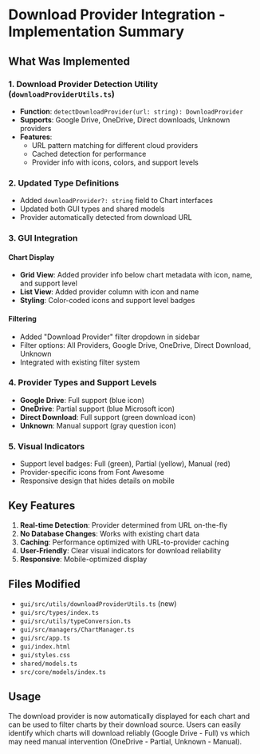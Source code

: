 # Download Provider Integration - Implementation Summary

## What Was Implemented

### 1. Download Provider Detection Utility (`downloadProviderUtils.ts`)
- **Function**: `detectDownloadProvider(url: string): DownloadProvider`
- **Supports**: Google Drive, OneDrive, Direct downloads, Unknown providers
- **Features**: 
  - URL pattern matching for different cloud providers
  - Cached detection for performance
  - Provider info with icons, colors, and support levels

### 2. Updated Type Definitions
- Added `downloadProvider?: string` field to Chart interfaces
- Updated both GUI types and shared models
- Provider automatically detected from download URL

### 3. GUI Integration
#### Chart Display
- **Grid View**: Added provider info below chart metadata with icon, name, and support level
- **List View**: Added provider column with icon and name
- **Styling**: Color-coded icons and support level badges

#### Filtering
- Added "Download Provider" filter dropdown in sidebar
- Filter options: All Providers, Google Drive, OneDrive, Direct Download, Unknown
- Integrated with existing filter system

### 4. Provider Types and Support Levels
- **Google Drive**: Full support (blue icon)
- **OneDrive**: Partial support (blue Microsoft icon) 
- **Direct Download**: Full support (green download icon)
- **Unknown**: Manual support (gray question icon)

### 5. Visual Indicators
- Support level badges: Full (green), Partial (yellow), Manual (red)
- Provider-specific icons from Font Awesome
- Responsive design that hides details on mobile

## Key Features
1. **Real-time Detection**: Provider determined from URL on-the-fly
2. **No Database Changes**: Works with existing chart data
3. **Caching**: Performance optimized with URL-to-provider caching
4. **User-Friendly**: Clear visual indicators for download reliability
5. **Responsive**: Mobile-optimized display

## Files Modified
- `gui/src/utils/downloadProviderUtils.ts` (new)
- `gui/src/types/index.ts`
- `gui/src/utils/typeConversion.ts`
- `gui/src/managers/ChartManager.ts`
- `gui/src/app.ts`
- `gui/index.html`
- `gui/styles.css`
- `shared/models.ts`
- `src/core/models/index.ts`

## Usage
The download provider is now automatically displayed for each chart and can be used to filter charts by their download source. Users can easily identify which charts will download reliably (Google Drive - Full) vs which may need manual intervention (OneDrive - Partial, Unknown - Manual).
